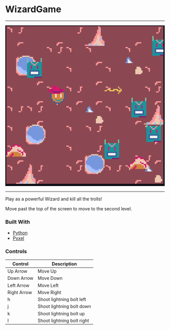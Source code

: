 # WizardGame
--- 

<p float="left">
    <img src="images/wizardgame.png" alt="Logo">
</p>

---
Play as a powerful Wizard and kill all the trolls! 

Move past the top of the screen to move to the second level.

### Built With

- [Python](https://www.python.org/)
- [Pyxel](https://github.com/kitao/pyxel)

### Controls

| Control      | Description |
| ----------- | ----------- |
| Up Arrow      | Move Up       |
| Down Arrow      | Move Down       |
| Left Arrow      | Move Left       |
| Right Arrow      | Move Right       |
| h      | Shoot lightning bolt left       |
| j     | Shoot lightning bolt down       |
| k     | Shoot lightning bolt up       |
| l      | Shoot lightning bolt right       |
